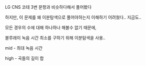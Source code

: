 

LG CNS 코테 3번 문항과 비슷하다해서 풀어봤다

하지만, 이 문제를 왜 이분탐색으로 풀어야하는지 이해하기 어려웠다.. 지금도..

모든 경우의 수에 대해 하나하나 해볼수 없기 때문에,

블루레이 녹음 시간 최소를 구하기 위해 이분탐색을 사용..

mid - 최대 녹음 시간

high - 곡들의 길이 합